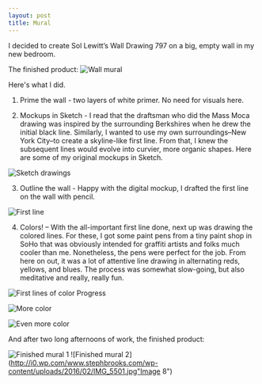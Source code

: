 ```yaml
---
layout: post
title: Mural
---
```


I decided to create Sol Lewitt’s Wall Drawing 797 on a big, empty wall in my new bedroom.

The finished product:
![Wall mural](http://i1.wp.com/www.stephbrooks.com/wp-content/uploads/2016/02/IMG_5493-1.jpg "Image 1")

Here's what I did.

1. Prime the wall - two layers of white primer. No need for visuals here.

2. Mockups in Sketch -  I read that the draftsman who did the Mass Moca drawing was inspired by the surrounding Berkshires when he drew the initial black line. Similarly, I wanted to use my own surroundings–New York City–to create a skyline-like first line. From that, I knew the subsequent lines would evolve into curvier, more organic shapes. Here are some of my original mockups in Sketch.

![Sketch drawings](http://i0.wp.com/www.stephbrooks.com/wp-content/uploads/2016/02/wall_sketches.png "Image 2")

3. Outline the wall - Happy with the digital mockup, I drafted the first line on the wall with pencil.

![First line](http://i2.wp.com/www.stephbrooks.com/wp-content/uploads/2016/02/IMG_5217-1.jpg "Image 3")

4. Colors! – With the all-important first line done, next up was drawing the colored lines. For these, I got some paint pens from a tiny paint shop in SoHo that was obviously intended for graffiti artists and folks much cooler than me. Nonetheless, the pens were perfect for the job. From here on out, it was a lot of attentive line drawing in alternating reds, yellows, and blues. The process was somewhat slow-going, but also meditative and really, really fun.

![First lines of color](http://i2.wp.com/www.stephbrooks.com/wp-content/uploads/2016/02/IMG_5237.jpg "Image 4")
Progress

![More color](http://i2.wp.com/www.stephbrooks.com/wp-content/uploads/2016/02/IMG_5247.jpg "Image 5")

![Even more color](http://i1.wp.com/www.stephbrooks.com/wp-content/uploads/2016/02/IMG_5488.jpg "Image 6")

And after two long afternoons of work, the finished product:

![Finished mural 1](http://i1.wp.com/www.stephbrooks.com/wp-content/uploads/2016/02/IMG_5492.jpg "Image 7")
![Finished mural 2](http://i0.wp.com/www.stephbrooks.com/wp-content/uploads/2016/02/IMG_5501.jpg"Image 8")
